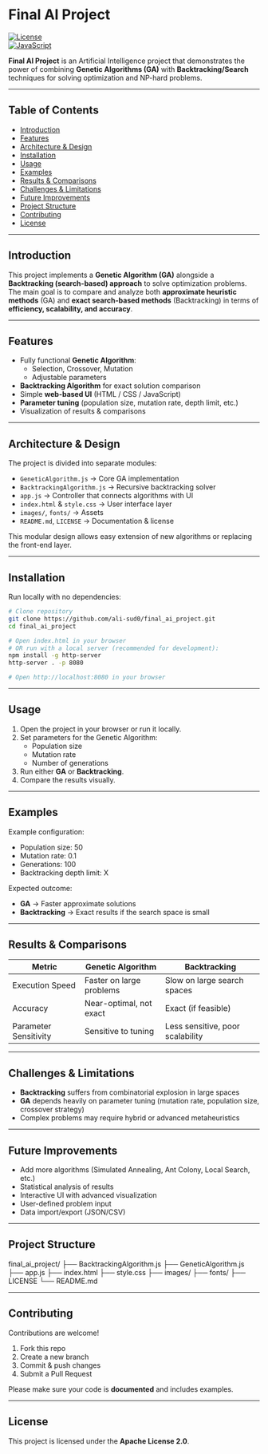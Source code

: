 # Final AI Project

[![License](https://img.shields.io/badge/license-Apache%202.0-blue.svg)](LICENSE)  
[![JavaScript](https://img.shields.io/badge/lang-JavaScript-yellow.svg)](https://developer.mozilla.org/docs/Web/JavaScript)

**Final AI Project** is an Artificial Intelligence project that demonstrates the power of combining **Genetic Algorithms (GA)** with **Backtracking/Search** techniques for solving optimization and NP-hard problems.

---

## Table of Contents
- [Introduction](#introduction)
- [Features](#features)
- [Architecture & Design](#architecture--design)
- [Installation](#installation)
- [Usage](#usage)
- [Examples](#examples)
- [Results & Comparisons](#results--comparisons)
- [Challenges & Limitations](#challenges--limitations)
- [Future Improvements](#future-improvements)
- [Project Structure](#project-structure)
- [Contributing](#contributing)
- [License](#license)

---

## Introduction
This project implements a **Genetic Algorithm (GA)** alongside a **Backtracking (search-based) approach** to solve optimization problems.  
The main goal is to compare and analyze both **approximate heuristic methods** (GA) and **exact search-based methods** (Backtracking) in terms of **efficiency, scalability, and accuracy**.

---

## Features
- Fully functional **Genetic Algorithm**:
  - Selection, Crossover, Mutation
  - Adjustable parameters
- **Backtracking Algorithm** for exact solution comparison
- Simple **web-based UI** (HTML / CSS / JavaScript)
- **Parameter tuning** (population size, mutation rate, depth limit, etc.)
- Visualization of results & comparisons

---

## Architecture & Design
The project is divided into separate modules:
- `GeneticAlgorithm.js` → Core GA implementation  
- `BacktrackingAlgorithm.js` → Recursive backtracking solver  
- `app.js` → Controller that connects algorithms with UI  
- `index.html` & `style.css` → User interface layer  
- `images/`, `fonts/` → Assets  
- `README.md`, `LICENSE` → Documentation & license  

This modular design allows easy extension of new algorithms or replacing the front-end layer.

---

## Installation
Run locally with no dependencies:

```bash
# Clone repository
git clone https://github.com/ali-sud0/final_ai_project.git
cd final_ai_project

# Open index.html in your browser
# OR run with a local server (recommended for development):
npm install -g http-server
http-server . -p 8080

# Open http://localhost:8080 in your browser
```
---

## Usage
1. Open the project in your browser or run it locally.  
2. Set parameters for the Genetic Algorithm:
   - Population size
   - Mutation rate
   - Number of generations  
3. Run either **GA** or **Backtracking**.  
4. Compare the results visually.

---

## Examples
Example configuration:
- Population size: 50  
- Mutation rate: 0.1  
- Generations: 100  
- Backtracking depth limit: X  

Expected outcome:
- **GA** → Faster approximate solutions  
- **Backtracking** → Exact results if the search space is small  

---

## Results & Comparisons

| Metric               | Genetic Algorithm          | Backtracking                  |
|----------------------|---------------------------|--------------------------------|
| Execution Speed      | Faster on large problems  | Slow on large search spaces    |
| Accuracy             | Near-optimal, not exact   | Exact (if feasible)            |
| Parameter Sensitivity| Sensitive to tuning       | Less sensitive, poor scalability |

---

## Challenges & Limitations
- **Backtracking** suffers from combinatorial explosion in large spaces  
- **GA** depends heavily on parameter tuning (mutation rate, population size, crossover strategy)  
- Complex problems may require hybrid or advanced metaheuristics  

---

## Future Improvements
- Add more algorithms (Simulated Annealing, Ant Colony, Local Search, etc.)  
- Statistical analysis of results  
- Interactive UI with advanced visualization  
- User-defined problem input  
- Data import/export (JSON/CSV)  

---

## Project Structure
final_ai_project/
├── BacktrackingAlgorithm.js
├── GeneticAlgorithm.js
├── app.js
├── index.html
├── style.css
├── images/
├── fonts/
├── LICENSE
└── README.md

---

## Contributing

Contributions are welcome!  

1. Fork this repo  
2. Create a new branch  
3. Commit & push changes  
4. Submit a Pull Request  

Please make sure your code is **documented** and includes examples.

---

## License
This project is licensed under the **Apache License 2.0**.  

